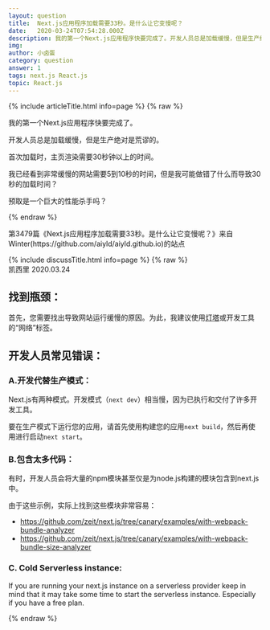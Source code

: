```yaml
---
layout: question
title:  Next.js应用程序加载需要33秒。是什么让它变慢呢？
date:   2020-03-24T07:54:28.000Z
description: 我的第一个Next.js应用程序快要完成了。开发人员总是加载缓慢，但是生产绝对是荒谬的。首次加载时，主页渲染需要30秒钟以上的时间。 我已经看...
img: 
author: 小卤蛋
category: question
answer: 1
tags: next.js React.js
topic: React.js
---
```

<div class="article-root">
  <div class="article">
    {% include articleTitle.html info=page %}
    {% raw %}
    <div class="article-content"><p><font style="vertical-align: inherit;"><font style="vertical-align: inherit;">我的第一个Next.js应用程序快要完成了。</font></font></p>

<p><font style="vertical-align: inherit;"><font style="vertical-align: inherit;">开发人员总是加载缓慢，但是生产绝对是荒谬的。</font></font></p>

<p><font style="vertical-align: inherit;"><font style="vertical-align: inherit;">首次加载时，主页渲染需要30秒钟以上的时间。 </font></font></p>

<p><font style="vertical-align: inherit;"><font style="vertical-align: inherit;">我已经看到非常缓慢的网站需要5到10秒的时间，但是我可能做错了什么而导致30秒的加载时间？</font></font></p>

<p><font style="vertical-align: inherit;"><font style="vertical-align: inherit;">预取是一个巨大的性能杀手吗？  </font></font></p></div>
    {% endraw %}
  </div>
  <p class="winter_mark">第3479篇《Next.js应用程序加载需要33秒。是什么让它变慢呢？》来自Winter(https://github.com/aiyld/aiyld.github.io)的站点</p>
  <div class="discuss-wrapper">
    {% include discussTitle.html info=page %}
    {% raw %}
    <div class="discuss-item">
        <div class="discuss-parent">
          <div class="discuss-meta">
            <span class="discuss-user">凯西里</span>
            <span class="discuss-time">2020.03.24</span>
          </div>
          <div class="discuss-comment"><h2><font style="vertical-align: inherit;"><font style="vertical-align: inherit;">找到瓶颈：</font></font></h2>

<p><font style="vertical-align: inherit;"><font style="vertical-align: inherit;">首先，您需要找出导致网站运行缓慢的原因。</font><font style="vertical-align: inherit;">为此，我建议使用</font></font><a href="https://developers.google.com/web/tools/lighthouse/" rel="nofollow noreferrer"><font style="vertical-align: inherit;"><font style="vertical-align: inherit;">灯塔</font></font></a><font style="vertical-align: inherit;"><font style="vertical-align: inherit;">或开发工具的“网络”标签。</font></font></p>

<h2><font style="vertical-align: inherit;"><font style="vertical-align: inherit;">开发人员常见错误：</font></font></h2>

<h3><font style="vertical-align: inherit;"><font style="vertical-align: inherit;">A.开发代替生产模式：</font></font></h3>

<p><font style="vertical-align: inherit;"><font style="vertical-align: inherit;">Next.js有两种模式。</font><font style="vertical-align: inherit;">开发模式（</font></font><code>next dev</code><font style="vertical-align: inherit;"><font style="vertical-align: inherit;">）相当慢，因为已执行和交付了许多开发工具。</font></font></p>

<p><font style="vertical-align: inherit;"><font style="vertical-align: inherit;">要在生产模式下运行您的应用，请首先使用构建您的应用</font></font><code>next build</code><font style="vertical-align: inherit;"><font style="vertical-align: inherit;">，然后再使用进行启动</font></font><code>next start</code><font style="vertical-align: inherit;"><font style="vertical-align: inherit;">。</font></font></p>

<h3><font style="vertical-align: inherit;"><font style="vertical-align: inherit;">B.包含太多代码：</font></font></h3>

<p><font style="vertical-align: inherit;"><font style="vertical-align: inherit;">有时，开发人员会将大量的npm模块甚至仅是为node.js构建的模块包含到next.js中。</font></font></p>

<p><font style="vertical-align: inherit;"><font style="vertical-align: inherit;">由于这些示例，实际上找到这些模块非常容易：</font></font></p>

<ul>
<li><a href="https://github.com/zeit/next.js/tree/canary/examples/with-webpack-bundle-analyzer" rel="nofollow noreferrer"><font style="vertical-align: inherit;"><font style="vertical-align: inherit;">https://github.com/zeit/next.js/tree/canary/examples/with-webpack-bundle-analyzer</font></font></a></li>
<li><a href="https://github.com/zeit/next.js/tree/canary/examples/with-webpack-bundle-size-analyzer" rel="nofollow noreferrer">https://github.com/zeit/next.js/tree/canary/examples/with-webpack-bundle-size-analyzer</a></li>
</ul>

<h3>C. Cold Serverless instance:</h3>

<p>If you are running your next.js instance on a serverless provider keep in mind that it may take some time to start the serverless instance. Especially if you have a free plan.</p></div>
        </div></div>
    {% endraw %}
  </div>
<div>

